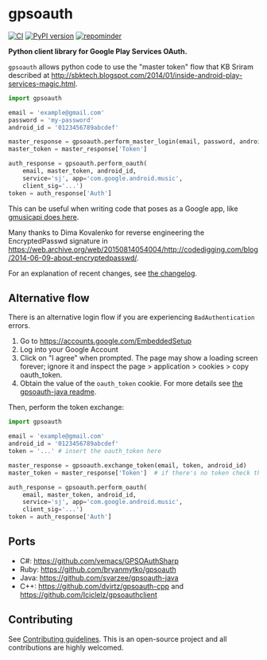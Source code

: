 # gpsoauth

[![CI](https://github.com/simon-weber/gpsoauth/actions/workflows/ci.yaml/badge.svg)](https://github.com/simon-weber/gpsoauth/actions/workflows/ci.yaml)
[![PyPI version](https://badge.fury.io/py/gpsoauth.svg)](https://pypi.org/project/gpsoauth/)
[![repominder](https://img.shields.io/badge/dynamic/json.svg?label=release&query=%24.status&maxAge=43200&uri=https%3A%2F%2Fwww.repominder.com%2Fbadge%2FeyJmdWxsX25hbWUiOiAic2ltb24td2ViZXIvZ3Bzb2F1dGgifQ%3D%3D%2F&link=https%3A%2F%2Fwww.repominder.com%2F)](https://www.repominder.com)

**Python client library for Google Play Services OAuth.**

`gpsoauth` allows python code to use the "master token" flow that KB Sriram described at
<http://sbktech.blogspot.com/2014/01/inside-android-play-services-magic.html>.

```python
import gpsoauth

email = 'example@gmail.com'
password = 'my-password'
android_id = '0123456789abcdef'

master_response = gpsoauth.perform_master_login(email, password, android_id)
master_token = master_response['Token']

auth_response = gpsoauth.perform_oauth(
    email, master_token, android_id,
    service='sj', app='com.google.android.music',
    client_sig='...')
token = auth_response['Auth']
```

This can be useful when writing code that poses as a Google app, like
[gmusicapi does here](https://github.com/simon-weber/gmusicapi/blob/87a802ab3a59a7fa2974fd9755d59a55275484d9/gmusicapi/session.py#L267-L278).

Many thanks to Dima Kovalenko for reverse engineering the EncryptedPasswd signature in
<https://web.archive.org/web/20150814054004/http://codedigging.com/blog/2014-06-09-about-encryptedpasswd/>.

For an explanation of recent changes, see [the changelog](https://github.com/simon-weber/gpsoauth/blob/master/CHANGELOG.md).

## Alternative flow

There is an alternative login flow if you are experiencing `BadAuthentication` errors.

1. Go to https://accounts.google.com/EmbeddedSetup
2. Log into your Google Account
3. Click on "I agree" when prompted. The page may show a loading screen forever; ignore it and inspect the page > application > cookies > copy oauth_token.
4. Obtain the value of the `oauth_token` cookie. For more details see [the gpsoauth-java readme](https://github.com/rukins/gpsoauth-java/blob/b74ebca999d0f5bd38a2eafe3c0d50be552f6385/README.md#receiving-an-authentication-token).

Then, perform the token exchange:

```python
import gpsoauth

email = 'example@gmail.com'
android_id = '0123456789abcdef'
token = '...' # insert the oauth_token here

master_response = gpsoauth.exchange_token(email, token, android_id)
master_token = master_response['Token']  # if there's no token check the response for more details

auth_response = gpsoauth.perform_oauth(
    email, master_token, android_id,
    service='sj', app='com.google.android.music',
    client_sig='...')
token = auth_response['Auth']
```

## Ports

- C\#: <https://github.com/vemacs/GPSOAuthSharp>
- Ruby: <https://github.com/bryanmytko/gpsoauth>
- Java: <https://github.com/svarzee/gpsoauth-java>
- C++: <https://github.com/dvirtz/gpsoauth-cpp> and <https://github.com/Iciclelz/gpsoauthclient>

## Contributing

See [Contributing guidelines](https://github.com/simon-weber/gpsoauth/blob/master/CONTRIBUTING.md).
This is an open-source project and all contributions are highly welcomed.
